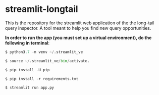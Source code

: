 # streamlit-longtail  
This is the repository for the streamlit web application of the the long-tail query inspector. A tool meant to help you find new query opportunities.  

**In order to run the app (you must set up a virtual environment), do the following in terminal:**  
```python
$ python3.7 -m venv ~/.streamlit_ve  

$ source ~/.streamlit_ve/bin/activate.  

$ pip install -U pip  

$ pip install -r requirements.txt  

$ streamlit run app.py  
```
